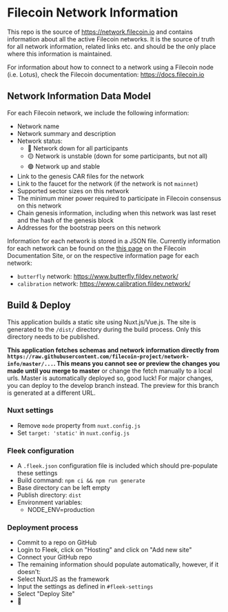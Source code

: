 # Filecoin Network Information

This repo is the source of https://network.filecoin.io and contains information about all the active Filecoin networks. It is the source of truth for all network information, related links etc. and should be the only place where this information is maintained.

For information about how to connect to a network using a Filecoin node (i.e. Lotus), check the Filecoin documentation: https://docs.filecoin.io
## Network Information Data Model

For each Filecoin network, we include the following information:
- Network name
- Network summary and description
- Network status:
  - 🔴 Network down for all participants
  - 🟡 Network is unstable (down for some participants, but not all)
  - 🟢 Network up and stable
- Link to the genesis CAR files for the network
- Link to the faucet for the network (if the network is not `mainnet`)
- Supported sector sizes on this network
- The minimum miner power required to participate in Filecoin consensus on this network
- Chain genesis information, including when this network was last reset and the hash of the genesis block
- Addresses for the bootstrap peers on this network

Information for each network is stored in a JSON file. Currently information for each network can be found on the [this page](https://docs.filecoin.io/how-to/networks/) on the Filecoin Documentation Site, or on the respective information page for each network:
- `butterfly` network: https://www.butterfly.fildev.network/
- `calibration` network: https://www.calibration.fildev.network/

## Build & Deploy

This application builds a static site using Nuxt.js/Vue.js. The site is generated to the `/dist/` directory during the build process. Only this directory needs to be published.

**This application fetches schemas and network information directly from `https://raw.githubusercontent.com/filecoin-project/network-info/master/...`. This means you cannot see or preview the changes you made until you merge to master** or change the fetch manually to a local urls. Master is automatically deployed so, good luck! For major changes, you can deploy to the develop branch instead. The preview for this branch is generated at a different URL.

### Nuxt settings
- Remove `mode` property from `nuxt.config.js`
- Set `target: 'static'` in `nuxt.config.js`

### Fleek configuration
- A `.fleek.json` configuration file is included which should pre-populate these settings
- Build command: `npm ci && npm run generate`
- Base directory can be left empty
- Publish directory: `dist`
- Environment variables:
  - NODE_ENV=production

### Deployment process
- Commit to a repo on GitHub
- Login to Fleek, click on "Hosting" and click on "Add new site"
- Connect your GitHub repo
- The remaining information should populate automatically, however, if it doesn't:
 - Select NuxtJS as the framework
 - Input the settings as defined in `#fleek-settings`
- Select "Deploy Site"
- 🎉
